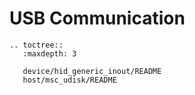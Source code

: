 # USB Communication

```{eval-rst}
.. toctree::
   :maxdepth: 3

   device/hid_generic_inout/README
   host/msc_udisk/README


```